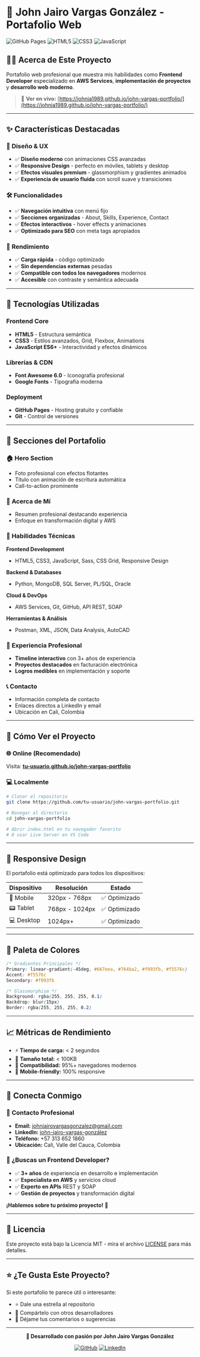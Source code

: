 # 🚀 John Jairo Vargas González - Portafolio Web

![GitHub Pages](https://img.shields.io/badge/GitHub-Pages-blue?style=for-the-badge&logo=github)
![HTML5](https://img.shields.io/badge/HTML5-E34F26?style=for-the-badge&logo=html5&logoColor=white)
![CSS3](https://img.shields.io/badge/CSS3-1572B6?style=for-the-badge&logo=css3&logoColor=white)
![JavaScript](https://img.shields.io/badge/JavaScript-F7DF1E?style=for-the-badge&logo=javascript&logoColor=black)

## 👨‍💻 Acerca de Este Proyecto

Portafolio web profesional que muestra mis habilidades como **Frontend Developer** especializado en **AWS Services**, **implementación de proyectos** y **desarrollo web moderno**.

> 🔗 **Ver en vivo:** [https://johnja1989.github.io/john-vargas-portfolio/](https://johnja1989.github.io/john-vargas-portfolio/)

---

## ✨ Características Destacadas

### 🎨 **Diseño & UX**
- ✅ **Diseño moderno** con animaciones CSS avanzadas
- ✅ **Responsive Design** - perfecto en móviles, tablets y desktop
- ✅ **Efectos visuales premium** - glassmorphism y gradientes animados
- ✅ **Experiencia de usuario fluida** con scroll suave y transiciones

### 🛠️ **Funcionalidades**
- ✅ **Navegación intuitiva** con menú fijo
- ✅ **Secciones organizadas** - About, Skills, Experience, Contact
- ✅ **Efectos interactivos** - hover effects y animaciones
- ✅ **Optimizado para SEO** con meta tags apropiados

### 🚀 **Rendimiento**
- ✅ **Carga rápida** - código optimizado
- ✅ **Sin dependencias externas** pesadas
- ✅ **Compatible con todos los navegadores** modernos
- ✅ **Accesible** con contraste y semántica adecuada

---

## 🔧 Tecnologías Utilizadas

### **Frontend Core**
- **HTML5** - Estructura semántica
- **CSS3** - Estilos avanzados, Grid, Flexbox, Animations
- **JavaScript ES6+** - Interactividad y efectos dinámicos

### **Librerías & CDN**
- **Font Awesome 6.0** - Iconografía profesional
- **Google Fonts** - Tipografía moderna

### **Deployment**
- **GitHub Pages** - Hosting gratuito y confiable
- **Git** - Control de versiones

---

## 🎯 Secciones del Portafolio

### 🏠 **Hero Section**
- Foto profesional con efectos flotantes
- Título con animación de escritura automática
- Call-to-action prominente

### 👤 **Acerca de Mí**
- Resumen profesional destacando experiencia
- Enfoque en transformación digital y AWS

### 💼 **Habilidades Técnicas**
**Frontend Development**
- HTML5, CSS3, JavaScript, Sass, CSS Grid, Responsive Design

**Backend & Databases**
- Python, MongoDB, SQL Server, PL/SQL, Oracle

**Cloud & DevOps**
- AWS Services, Git, GitHub, API REST, SOAP

**Herramientas & Análisis**
- Postman, XML, JSON, Data Analysis, AutoCAD

### 💼 **Experiencia Profesional**
- **Timeline interactivo** con 3+ años de experiencia
- **Proyectos destacados** en facturación electrónica
- **Logros medibles** en implementación y soporte

### 📞 **Contacto**
- Información completa de contacto
- Enlaces directos a LinkedIn y email
- Ubicación en Cali, Colombia

---

## 🚀 Cómo Ver el Proyecto

### **🌐 Online (Recomendado)**
Visita: **[tu-usuario.github.io/john-vargas-portfolio](https://tu-usuario.github.io/john-vargas-portfolio)**

### **💻 Localmente**
```bash
# Clonar el repositorio
git clone https://github.com/tu-usuario/john-vargas-portfolio.git

# Navegar al directorio
cd john-vargas-portfolio

# Abrir index.html en tu navegador favorito
# O usar Live Server en VS Code
```

---

## 📱 Responsive Design

El portafolio está optimizado para todos los dispositivos:

| Dispositivo | Resolución | Estado |
|-------------|------------|--------|
| 📱 Mobile | 320px - 768px | ✅ Optimizado |
| 📟 Tablet | 768px - 1024px | ✅ Optimizado |
| 💻 Desktop | 1024px+ | ✅ Optimizado |

---

## 🎨 Paleta de Colores

```css
/* Gradientes Principales */
Primary: linear-gradient(-45deg, #667eea, #764ba2, #f093fb, #f5576c)
Accent: #f5576c
Secondary: #f093fb

/* Glassmorphism */
Background: rgba(255, 255, 255, 0.1)
Backdrop: blur(15px)
Border: rgba(255, 255, 255, 0.2)
```

---

## 📈 Métricas de Rendimiento

- ⚡ **Tiempo de carga:** < 2 segundos
- 📏 **Tamaño total:** < 100KB
- 🎯 **Compatibilidad:** 95%+ navegadores modernos
- 📱 **Mobile-friendly:** 100% responsive

---

## 🤝 Conecta Conmigo

### 📧 **Contacto Profesional**
- **Email:** [johnjairovargasgonzalez@gmail.com](mailto:johnjairovargasgonzalez@gmail.com)
- **LinkedIn:** [john-jairo-vargas-gonzález](https://www.linkedin.com/in/john-jairo-vargas-gonzález-25a790237)
- **Teléfono:** +57 313 652 1860
- **Ubicación:** Cali, Valle del Cauca, Colombia

### 💼 **¿Buscas un Frontend Developer?**
- ✅ **3+ años** de experiencia en desarrollo e implementación
- ✅ **Especialista en AWS** y servicios cloud
- ✅ **Experto en APIs** REST y SOAP
- ✅ **Gestión de proyectos** y transformación digital

**¡Hablemos sobre tu próximo proyecto!** 🚀

---

## 📄 Licencia

Este proyecto está bajo la Licencia MIT - mira el archivo [LICENSE](LICENSE) para más detalles.

---

## ⭐ ¿Te Gusta Este Proyecto?

Si este portafolio te parece útil o interesante:
- ⭐ Dale una estrella al repositorio
- 🔄 Compártelo con otros desarrolladores
- 💬 Déjame tus comentarios o sugerencias

---

<div align="center">
  
**🚀 Desarrollado con pasión por John Jairo Vargas González**

[![GitHub](https://img.shields.io/badge/GitHub-100000?style=for-the-badge&logo=github&logoColor=white)](https://github.com/tu-usuario)
[![LinkedIn](https://img.shields.io/badge/LinkedIn-0077B5?style=for-the-badge&logo=linkedin&logoColor=white)](https://www.linkedin.com/in/john-jairo-vargas-gonzález-25a790237)


</div>



